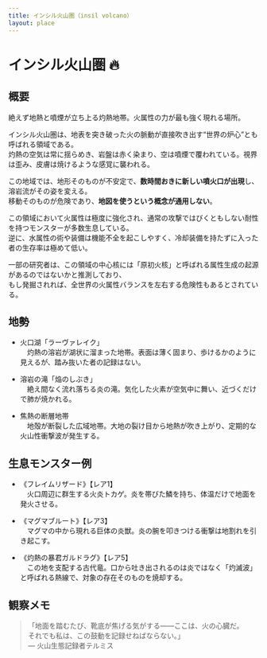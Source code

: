 ```yaml
---
title: インシル火山圏（insil volcano）
layout: place
---
```



# インシル火山圏 🔥

## 概要
絶えず地熱と噴煙が立ち上る灼熱地帯。火属性の力が最も強く現れる場所。

インシル火山圏は、地表を突き破った火の脈動が直接吹き出す“世界の炉心”とも呼ばれる領域である。  
灼熱の空気は常に揺らめき、岩盤は赤く染まり、空は噴煙で覆われている。視界は歪み、皮膚は焼けるような感覚に襲われる。

この地域では、地形そのものが不安定で、**数時間おきに新しい噴火口が出現**し、溶岩流がその姿を変える。  
移動そのものが危険であり、**地図を使うという概念が通用しない**。

この領域において火属性は極度に強化され、通常の攻撃ではびくともしない耐性を持つモンスターが多数生息している。  
逆に、水属性の術や装備は機能不全を起こしやすく、冷却装備を持たずに入った者の生存率は極めて低い。

一部の研究者は、この領域の中心核には「原初火核」と呼ばれる属性生成の起源があるのではないかと推測しており、  
もし発掘されれば、全世界の火属性バランスを左右する危険性もあるとされている。

## 地勢
- 火口湖「ラーヴァレイク」  
　灼熱の溶岩が湖状に溜まった地帯。表面は薄く固まり、歩けるかのように見えるが、踏み抜いた者の記録はない。

- 溶岩の滝「焔のしぶき」  
　絶え間なく流れ落ちる炎の滝。気化した火素が空気中に舞い、近づくだけで肺が焼かれる。

- 焦熱の断層地帯  
　地殻が断裂した広域地帯。大地の裂け目から地熱が吹き上がり、定期的な火山性衝撃波が発生する。

## 生息モンスター例
- 《フレイムリザード》【レア1】  
　火口周辺に群生する火炎トカゲ。炎を帯びた鱗を持ち、体温だけで地面を発火させる。

- 《マグマブルート》【レア3】  
　マグマの中から現れる巨体の炎獣。炎の腕を叩きつける衝撃は地割れを引き起こす。

- 《灼熱の暴君ガルドラグ》【レア5】  
　この地を支配する古代竜。口から吐き出されるのは炎ではなく「灼滅波」と呼ばれる熱線で、対象の存在そのものを焼却する。

## 観察メモ
> 「地面を踏むたび、靴底が焦げる気がする――ここは、火の心臓だ。  
> それでも私は、この鼓動を記録せねばならない。」  
> ― 火山生態記録者テルミス
